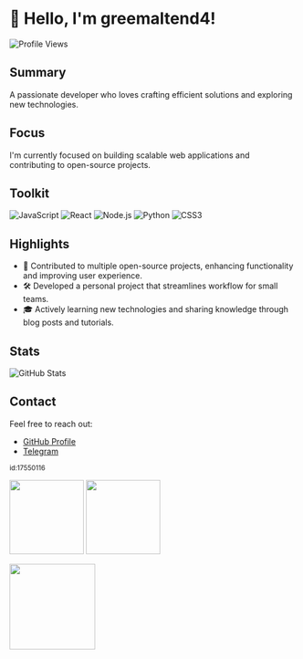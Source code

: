 # 👋 Hello, I'm greemaltend4!

![Profile Views](https://komarev.com/ghpvc/?username=greemaltend4&label=Profile%20Views&color=blue&style=flat)

## Summary
A passionate developer who loves crafting efficient solutions and exploring new technologies.

## Focus
I'm currently focused on building scalable web applications and contributing to open-source projects.

## Toolkit
![JavaScript](https://img.shields.io/badge/-JavaScript-F7DF1E?style=flat&logo=javascript&logoColor=000000) ![React](https://img.shields.io/badge/-React-61DAFB?style=flat&logo=react&logoColor=000000) ![Node.js](https://img.shields.io/badge/-Node.js-339933?style=flat&logo=node.js&logoColor=FFFFFF) ![Python](https://img.shields.io/badge/-Python-3776AB?style=flat&logo=python&logoColor=FFFFFF) ![CSS3](https://img.shields.io/badge/-CSS3-1572B6?style=flat&logo=css3&logoColor=FFFFFF)

## Highlights
- 🌟 Contributed to multiple open-source projects, enhancing functionality and improving user experience.
- 🛠️ Developed a personal project that streamlines workflow for small teams.
- 🎓 Actively learning new technologies and sharing knowledge through blog posts and tutorials.

## Stats
![GitHub Stats](https://github-readme-stats.vercel.app/api?username=greemaltend4&show_icons=true&theme=radical)

## Contact
Feel free to reach out:
- [GitHub Profile](https://github.com/greemaltend4)
- [Telegram](https://t.me/greemaltend4)

<sub>id:17550116</sub>

<p><img src="https://github-readme-stats.vercel.app/api/top-langs/?username=greemaltend4&layout=compact&theme=tokyonight" height="130"/> <img src="https://github-readme-stats.vercel.app/api?username=greemaltend4&show_icons=true&theme=tokyonight" height="130"/></p>
<p><img src="https://streak-stats.demolab.com/?user=greemaltend4&theme=tokyonight" height="150"/></p>

